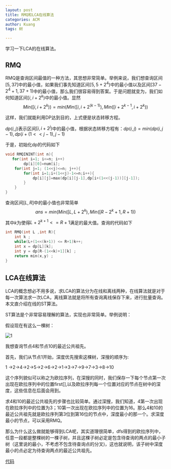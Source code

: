```yaml
---
layout: post
title: RMQ和LCA在线算法
categories: ACM
author: Kuang
tags: 树

---
```


学习一下LCA的在线算法。






## RMQ

RMQ是查询区间最值的一种方法，其思想非常简单。举例来说，我们想查询区间$[5,37]$中的最小值，如果我们事先知道区间$[5,5+2^4)$中的最小值以及区间$[37-2^4+1,37+1)$中的最小值，那么我们很容易得到答案。于是问题就变为，我们如何知道区间$[i,i+2^k)$中的最小值。显然$$Min([i,i+2^k)) = min(Min([i,i+2^{(k-1)}),Min([i+2^{k-1},i+2^k))$$

这样，我们就能利用DP达到目的，上式便是状态转移方程。

$dp(i,j)$表示区间$[i,i+2^j)$中的最小值，根据状态转移方程有：$dp(i,j) = min(dp(i,j-1),dp(i+(1<<j-1),j-1)$

于是，初始化dp的代码如下

```c++
void RMQININT(int n){
   for(int i=1; i<=n; i++)
        dp[i][0]=num[i];
    for(int j=1; (1<<j)<=n; j++){
        for(int i=1;i+(1<<j)-1<=n;i++){
            dp[i][j]=max(dp[i][j-1],dp[i+(1<<(j-1))][j-1]);
        }
    }
}

```

查询区间$[L,R]$中的最小值也非常简单$$ans = min(Min([L,L+2^k),Min([R-2^k+1,R+1))$$

其中$k$为使得$L+2^{k+1}<=R+1$满足的最大值。查询的代码如下

```c++
int RMQ(int L ,int R){
    int k ;
    while(L+(1<<(k+1)) <= R+1)k++;
    int x = dp[L][k];
    int y = dp[R-(1<<k)+1][k] ;
    return min(x,y) ;
}
```

## LCA在线算法

LCA的概念想必不用多说，求LCA的算法分为在线和离线两种，在线算法就是对于每一次算法求一次LCA，离线算法就是将所有查询离线保存下来，进行批量查询。本文直介绍在线的ST算法。

ST算法是个非常容易理解的算法，实现也非常简单。举例说明：

假设现在有这么一棵树：

![1][]

我想查询节点4和节点10的最近公共祖先。

首先，我们从节点1开始，深度优先搜索这棵树，深搜的顺序为:

1 $\rightarrow$2$\rightarrow$4$\rightarrow$2$\rightarrow$5$\rightarrow$2$\rightarrow$6$\rightarrow$2$\rightarrow$1$\rightarrow$3$\rightarrow$7$\rightarrow$9$\rightarrow$7$\rightarrow$3$\rightarrow$8$\rightarrow$10

这个序列貌似可以称之为欧拉序列，在深搜的同时，我们保存一下每个节点第一次出现在欧拉序列中的位置first[],以及欧拉序列每一个位置对应的节点在树中的深度，这些信息在后面会用到。

求4和10的最近公共祖先的步骤也比较简单。通过深搜，我们知道，4第一次出现在欧拉序列中的位置为3；10第一次出现在欧拉序列中的位置为16。那么4和10的最近公共祖先就是欧拉序列第3位到第16位的节点中，深度最小的那一个。求深度最小的节点，可以采用RMQ。

那么为什么这么做就能够得到LCA呢，其实道理很简单，dfs得到的欧拉序列中，任意一段都是整棵树的一棵子树，并且这棵子树必定是包含待查询的两点的最小子树（这里说的最小，不考虑不包含待查询点的分叉)，这也就说明，该子树中深度最小的点必定为待查询两点的最近公共祖先。

[代码][2]

[1]: http://static.zybuluo.com/kuangjun/yhfmiz4ll695wekjykki0njh/tree.png
[2]: https://github.com/Consege/ACMCode/blob/master/LCA-ST.cpp

